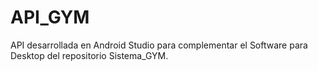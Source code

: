 # API_GYM
API desarrollada en Android Studio para complementar el Software para Desktop del repositorio Sistema_GYM.
